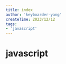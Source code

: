 ```yaml
---
title: index
author: 'keyboarder-yang'
createTime: 2023/12/12
tags:
- 'javascript'
---
```


# javascript